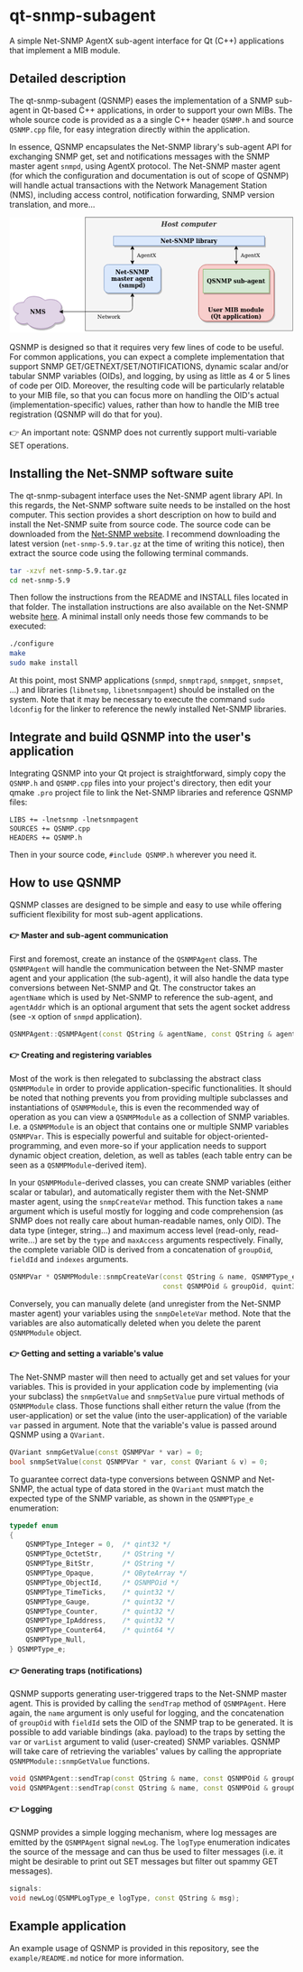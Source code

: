 # qt-snmp-subagent
A simple Net-SNMP AgentX sub-agent interface for Qt (C++) applications that implement a MIB module.



## Detailed description

The qt-snmp-subagent (QSNMP) eases the implementation of a SNMP sub-agent in Qt-based C++ applications, in order to support your own MIBs. The whole source code is provided as a a single C++ header `QSNMP.h` and source `QSNMP.cpp` file, for easy integration directly within the application.<br>

In essence, QSNMP encapsulates the Net-SNMP library's sub-agent API for exchanging SNMP get, set and notifications messages with the SNMP master agent `snmpd`, using AgentX protocol. The Net-SNMP master agent (for which the configuration and documentation is out of scope of QSNMP) will handle actual transactions with the Network Management Station (NMS), including access control, notification forwarding, SNMP version translation, and more...

![QSNMP diagram](img/qsnmp.png)

QSNMP is designed so that it requires very few lines of code to be useful. For common applications, you can expect a complete implementation that support SNMP GET/GETNEXT/SET/NOTIFICATIONS, dynamic scalar and/or tabular SNMP variables (OIDs), and logging, by using as little as 4 or 5 lines of code per OID. Moreover, the resulting code will be particularly relatable to your MIB file, so that you can focus more on handling the OID's actual (implementation-specific) values, rather than how to handle the MIB tree registration (QSNMP will do that for you).<br>

:point_right: An important note: QSNMP does not currently support multi-variable SET operations.



## Installing the Net-SNMP software suite

The qt-snmp-subagent interface uses the Net-SNMP agent library API. In this regards, the Net-SNMP software suite needs to be installed on the host computer.
This section provides a short description on how to build and install the Net-SNMP suite from source code. The source code can be downloaded from the [Net-SNMP website](http://www.net-snmp.org/). I recommend downloading the latest version (`net-snmp-5.9.tar.gz` at the time of writing this notice), then extract the source code using the following terminal commands.
``` bash
tar -xzvf net-snmp-5.9.tar.gz
cd net-snmp-5.9
```

Then follow the instructions from the README and INSTALL files located in that folder. The installation instructions are also available on the Net-SNMP website [here](http://www.net-snmp.org/docs/INSTALL.html). A minimal install only needs those few commands to be executed:
``` bash
./configure
make
sudo make install
```

At this point, most SNMP applications (`snmpd`, `snmptrapd`, `snmpget`, `snmpset`, ...) and libraries (`libnetsmp`, `libnetsnmpagent`) should be installed on the system. Note that it may be necessary to execute the command `sudo ldconfig` for the linker to reference the newly installed Net-SNMP libraries.



## Integrate and build QSNMP into the user's application

Integrating QSNMP into your Qt project is straightforward, simply copy the `QSNMP.h` and `QSNMP.cpp` files into your project's directory, then edit your qmake `.pro` project file to link the Net-SNMP libraries and reference QSNMP files:
``` qmake
LIBS += -lnetsnmp -lnetsnmpagent
SOURCES += QSNMP.cpp 
HEADERS += QSNMP.h
```
Then in your source code, `#include QSNMP.h` wherever you need it.



## How to use QSNMP

QSNMP classes are designed to be simple and easy to use while offering sufficient flexibility for most sub-agent applications.

#### :point_right: Master and sub-agent communication

First and foremost, create an instance of the `QSNMPAgent` class. The `QSNMPAgent` will handle the communication between the Net-SNMP master agent and your application (the sub-agent), it will also handle the data type conversions between Net-SNMP and Qt. The constructor takes an `agentName` which is used by Net-SNMP to reference the sub-agent, and `agentAddr` which is an optional argument that sets the agent socket address (see -x option of `snmpd` application).

``` c++
QSNMPAgent::QSNMPAgent(const QString & agentName, const QString & agentAddr);
```


#### :point_right: Creating and registering variables

Most of the work is then relegated to subclassing the abstract class `QSNMPModule` in order to provide application-specific functionalities. It should be noted that nothing prevents you from providing multiple subclasses and instantiations of `QSNMPModule`, this is even the recommended way of operation as you can view a `QSNMPModule` as a collection of SNMP variables. I.e. a `QSNMPModule` is an object that contains one or multiple SNMP variables `QSNMPVar`. This is especially powerful and suitable for object-oriented-programming, and even more-so if your application needs to support dynamic object creation, deletion, as well as tables (each table entry can be seen as a `QSNMPModule`-derived item).

In your `QSNMPModule`-derived classes, you can create SNMP variables (either scalar or tabular), and automatically register them with the Net-SNMP master agent, using the `snmpCreateVar` method. This function takes a `name` argument which is useful mostly for logging and code comprehension (as SNMP does not really care about human-readable names, only OID). The data type (integer, string...) and maximum access level (read-only, read-write...) are set by the `type` and `maxAccess` arguments respectively. Finally, the complete variable OID is derived from a concatenation of `groupOid`, `fieldId` and `indexes` arguments.

``` c++
QSNMPVar * QSNMPModule::snmpCreateVar(const QString & name, QSNMPType_e type, QSNMPMaxAccess_e maxAccess,
                                      const QSNMPOid & groupOid, quint32 fieldId, const QSNMPOid & indexes);
```

Conversely, you can manually delete (and unregister from the Net-SNMP master agent) your variables using the `snmpDeleteVar` method. Note that the variables are also automatically deleted when you delete the parent `QSNMPModule` object.


#### :point_right: Getting and setting a variable's value

The Net-SNMP master will then need to actually get and set values for your variables. This is provided in your application code by implementing (via your subclass) the `snmpGetValue` and `snmpSetValue` pure virtual methods of `QSNMPModule` class. Those functions shall either return the value (from the user-application) or set the value (into the user-application) of the variable `var` passed in argument. Note that the variable's value is passed around QSNMP using a `QVariant`.

``` c++
QVariant snmpGetValue(const QSNMPVar * var) = 0;
bool snmpSetValue(const QSNMPVar * var, const QVariant & v) = 0;
```

To guarantee correct data-type conversions between QSNMP and Net-SNMP, the actual type of data stored in the `QVariant` must match the expected type of the SNMP variable, as shown in the `QSNMPType_e` enumeration:

``` c++
typedef enum
{
    QSNMPType_Integer = 0,  /* qint32 */
    QSNMPType_OctetStr,     /* QString */
    QSNMPType_BitStr,       /* QString */
    QSNMPType_Opaque,       /* QByteArray */
    QSNMPType_ObjectId,     /* QSNMPOid */
    QSNMPType_TimeTicks,    /* quint32 */
    QSNMPType_Gauge,        /* quint32 */
    QSNMPType_Counter,      /* quint32 */
    QSNMPType_IpAddress,    /* quint32 */
    QSNMPType_Counter64,    /* quint64 */
    QSNMPType_Null,
} QSNMPType_e;
```


#### :point_right: Generating traps (notifications)

QSNMP supports generating user-triggered traps to the Net-SNMP master agent. This is provided by calling the `sendTrap` method of `QSNMPAgent`. Here again, the `name` argument is only useful for logging, and the concatenation of `groupOid` with `fieldId` sets the OID of the SNMP trap to be generated. It is possible to add variable bindings (aka. payload) to the traps by setting the `var` or `varList` argument to valid (user-created) SNMP variables. QSNMP will take care of retrieving the variables' values by calling the appropriate `QSNMPModule::snmpGetValue` functions.

``` c++
void QSNMPAgent::sendTrap(const QString & name, const QSNMPOid & groupOid, quint32 fieldId, QSNMPVar * var);
void QSNMPAgent::sendTrap(const QString & name, const QSNMPOid & groupOid, quint32 fieldId, const QSNMPVarList & varList);
```


#### :point_right: Logging

QSNMP provides a simple logging mechanism, where log messages are emitted by the `QSNMPAgent` signal `newLog`. The `logType` enumeration indicates the source of the message and can thus be used to filter messages (i.e. it might be desirable to print out SET messages but filter out spammy GET messages).

``` c++
signals:
void newLog(QSNMPLogType_e logType, const QString & msg);
```



## Example application

An example usage of QSNMP is provided in this repository, see the `example/README.md` notice for more information.


